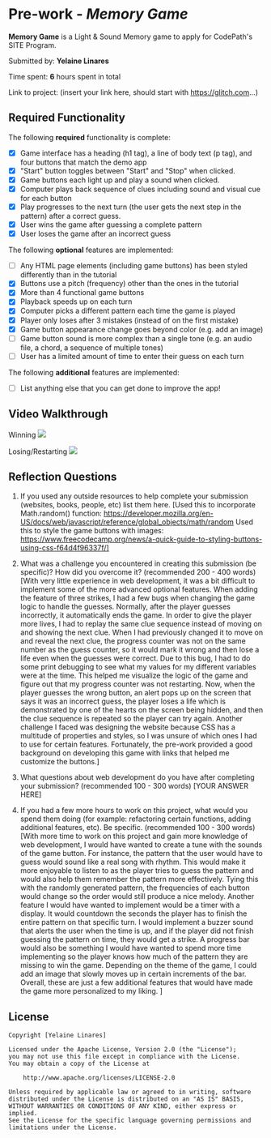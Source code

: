 # Pre-work - *Memory Game*

**Memory Game** is a Light & Sound Memory game to apply for CodePath's SITE Program. 

Submitted by: **Yelaine Linares**

Time spent: **6** hours spent in total

Link to project: (insert your link here, should start with https://glitch.com...)

## Required Functionality

The following **required** functionality is complete:

* [x] Game interface has a heading (h1 tag), a line of body text (p tag), and four buttons that match the demo app
* [x] "Start" button toggles between "Start" and "Stop" when clicked. 
* [x] Game buttons each light up and play a sound when clicked. 
* [x] Computer plays back sequence of clues including sound and visual cue for each button
* [x] Play progresses to the next turn (the user gets the next step in the pattern) after a correct guess. 
* [x] User wins the game after guessing a complete pattern
* [x] User loses the game after an incorrect guess

The following **optional** features are implemented:

* [ ] Any HTML page elements (including game buttons) has been styled differently than in the tutorial
* [x] Buttons use a pitch (frequency) other than the ones in the tutorial
* [x] More than 4 functional game buttons
* [x] Playback speeds up on each turn
* [x] Computer picks a different pattern each time the game is played
* [x] Player only loses after 3 mistakes (instead of on the first mistake)
* [x] Game button appearance change goes beyond color (e.g. add an image)
* [ ] Game button sound is more complex than a single tone (e.g. an audio file, a chord, a sequence of multiple tones)
* [ ] User has a limited amount of time to enter their guess on each turn

The following **additional** features are implemented:

- [ ] List anything else that you can get done to improve the app!

## Video Walkthrough
Winning
![](https://i.imgur.com/MMalaXq.gif)

Losing/Restarting
![](https://i.imgur.com/HT2FkDN.gif)



## Reflection Questions
1. If you used any outside resources to help complete your submission (websites, books, people, etc) list them here. 
[Used this to incorporate Math.random() function:
https://developer.mozilla.org/en-US/docs/web/javascript/reference/global_objects/math/random
Used this to style the game buttons with images:
https://www.freecodecamp.org/news/a-quick-guide-to-styling-buttons-using-css-f64d4f96337f/]

2. What was a challenge you encountered in creating this submission (be specific)? How did you overcome it? (recommended 200 - 400 words) 
[With very little experience in web development, it was a bit difficult to implement some of the more advanced optional features. When adding the feature of three strikes, I had a few bugs when changing the game logic to handle the guesses. Normally, after the player guesses incorrectly, it automatically ends the game. In order to give the player more lives, I had to replay the same clue sequence instead of moving on and showing the next clue. When I had previously changed it to move on and reveal the next clue, the progress counter was not on the same number as the guess counter, so it would mark it wrong and then lose a life even when the guesses were correct. Due to this bug, I had to do some print debugging to see what my values for my different variables were at the time. This helped me visualize the logic of the game and figure out that my progress counter was not restarting. Now, when the player guesses the wrong button, an alert pops up on the screen that says it was an incorrect guess, the player loses a life which is demonstrated by one of the hearts on the screen being hidden, and then the clue sequence is repeated so the player can try again. Another challenge I faced was designing the website because CSS has a multitude of properties and styles, so I was unsure of which ones I had to use for certain features. Fortunately, the pre-work provided a good background on developing this game with links that helped me customize the buttons.]

3. What questions about web development do you have after completing your submission? (recommended 100 - 300 words) 
[YOUR ANSWER HERE]

4. If you had a few more hours to work on this project, what would you spend them doing (for example: refactoring certain functions, adding additional features, etc). Be specific. (recommended 100 - 300 words) 
[With more time to work on this project and gain more knowledge of web development, I would have wanted to create a tune with the sounds of the game button. For instance, the pattern that the user would have to guess would sound like a real song with rhythm. This would make it more enjoyable to listen to as the player tries to guess the pattern and would also help them remember the pattern more effectively. Tying this with the randomly generated pattern, the frequencies of each button would change so the order would still produce a nice melody. Another feature I would have wanted to implement would be a timer with a display. It would countdown the seconds the player has to finish the entire pattern on that specific turn. I would implement a buzzer sound that alerts the user when the time is up, and if the player did not finish guessing the pattern on time, they would get a strike. A progress bar would also be something I would have wanted to spend more time implementing so the player knows how much of the pattern they are missing to win the game. Depending on the theme of the game, I could add an image that slowly moves up in certain increments of the bar. Overall, these are just a few additional features that would have made the game more personalized to my liking. ]



## License

    Copyright [Yelaine Linares]

    Licensed under the Apache License, Version 2.0 (the "License");
    you may not use this file except in compliance with the License.
    You may obtain a copy of the License at

        http://www.apache.org/licenses/LICENSE-2.0

    Unless required by applicable law or agreed to in writing, software
    distributed under the License is distributed on an "AS IS" BASIS,
    WITHOUT WARRANTIES OR CONDITIONS OF ANY KIND, either express or implied.
    See the License for the specific language governing permissions and
    limitations under the License.